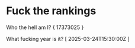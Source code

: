 # Fuck the rankings

Who the hell am I?
{ 17373025 }

What fucking year is it?
[ 2025-03-24T15:30:00Z ]
